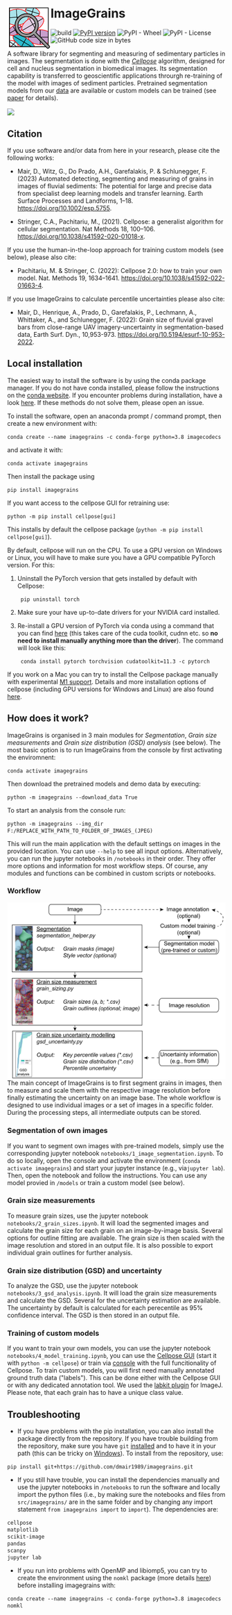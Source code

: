 # ImageGrains  <img src="https://github.com/dmair1989/ImageGrains/blob/main/illustrations/logo_2.png?raw=true" width="100" title="logo" alt="logo" align="left">
![build](https://github.com/dmair1989/imagegrains/actions/workflows/ci.yml/badge.svg)
[![PyPI version](https://badge.fury.io/py/imagegrains.svg)](https://badge.fury.io/py/imagegrains)
![PyPI - Wheel](https://img.shields.io/pypi/wheel/imagegrains)
![PyPI - License](https://img.shields.io/pypi/l/imagegrains?color=green)
![GitHub code size in bytes](https://img.shields.io/github/languages/code-size/dmair1989/imagegrains)

A software library for segmenting and measuring of sedimentary particles in images. The segmentation is done with the [*Cellpose*](https://github.com/mouseland/cellpose) algorithm, designed for cell and nucleus segmentation in biomedical images. Its segmentation capability is transferred to geoscientific applications throurgh re-training of the model with images of sediment particles. Pretrained segmentation models from our [data](https://doi.org/10.5281/zenodo.8005771) are available or custom models can be trained (see [paper](https://doi.org/10.31223/X51H31) for details).

<img src="https://github.com/dmair1989/ImageGrains/blob/main/illustrations/example.png?raw=true" align="center">

## Citation  

If you use software and/or data from here in your research, please cite the following works:  

- Mair, D., Witz, G., Do Prado, A.H., Garefalakis, P. & Schlunegger, F. (2023) Automated detecting, segmenting and measuring of grains in images of fluvial sediments: The potential for large and precise data from specialist deep learning models and transfer learning. Earth Surface Processes and Landforms, 1–18. <https://doi.org/10.1002/esp.5755>.

- Stringer, C.A., Pachitariu, M., (2021). Cellpose: a generalist algorithm for cellular segmentation. Nat Methods 18, 100–106. <https://doi.org/10.1038/s41592-020-01018-x>.

If you use the human-in-the-loop approach for training custom models (see below), please also cite:  

- Pachitariu, M. & Stringer, C. (2022): Cellpose 2.0: how to train your own model. Nat. Methods 19, 1634–1641. <https://doi.org/10.1038/s41592-022-01663-4>.

If you use ImageGrains to calculate percentile uncertainties please also cite:

- Mair, D., Henrique, A., Prado, D., Garefalakis, P., Lechmann, A., Whittaker, A., and Schlunegger, F. (2022): Grain size of fluvial gravel bars from close-range UAV imagery-uncertainty in segmentation-based data, Earth Surf. Dyn., 10,953-973. <https://doi.org/10.5194/esurf-10-953-2022>.

## Local installation  

The easiest way to install the software is by using the conda package manager. If you do not have conda installed, please follow the instructions on the [conda website](https://docs.conda.io/en/latest/miniconda.html). If you encounter problems during installation, have a look [here](https://github.com/dmair1989/imagegrains/blob/main/Readme.md#troubleshooting). If these methods do not solve them, please open an issue.  

To install the software, open an anaconda prompt / command prompt, then create a new environment with:

```text
conda create --name imagegrains -c conda-forge python=3.8 imagecodecs 
```

and activate it with:

```text
conda activate imagegrains
```

Then install the package using

```text
pip install imagegrains
```

If you want access to the cellpose GUI for retraining use:

```text
python -m pip install cellpose[gui]
```

This installs by default the cellpose package (```python -m pip install cellpose[gui]```).  
  
By default, cellpose will run on the CPU. To use a GPU version on Windows or Linux, you will have to make sure you have a GPU compatible PyTorch version. For this:

1. Uninstall the PyTorch version that gets installed by default with Cellpose:

        pip uninstall torch

2. Make sure your have up-to-date drivers for your NVIDIA card installed.

3. Re-install a GPU version of PyTorch via conda using a command that you can find [here](https://pytorch.org/get-started/locally/) (this takes care of the cuda toolkit, cudnn etc. so **no need to install manually anything more than the driver**). The command will look like this:

        conda install pytorch torchvision cudatoolkit=11.3 -c pytorch

If you work on a Mac you can try to install the Cellpose package manually with experimental [M1 support](https://cellpose.readthedocs.io/en/latest/installation.html#m1-mac-installation).
Details and more installation options of cellpose (including GPU versions for Windows and Linux) are also found [here](https://github.com/mouseland/cellpose#installation).

## How does it work?

ImageGrains is organised in 3 main modules for *Segmentation*, *Grain size measurements* and *Grain size distribution (GSD) analysis* (see below). The most basic option is to run ImageGrains from the console by first activating the enviromnent:
```text
conda activate imagegrains
```
Then download the pretrained models and demo data by executing:

```text
python -m imagegrains --download_data True
```

To start an analysis from the console run:

```text
python -m imagegrains --img_dir F:/REPLACE_WITH_PATH_TO_FOLDER_OF_IMAGES_(JPEG)
```
This will run the main application with the default settings on images in the provided location. You can use ```--help``` to see all input options. Alternatively, you can run the jupyter notebooks in ```/notebooks``` in their order. They offer more options and information for most workflow steps. Of course, any modules and functions can be combined in custom scripts or notebooks.

### Workflow  

<img src="https://github.com/dmair1989/ImageGrains/blob/main/illustrations/workflow.png?raw=true" width="550" title="wf" alt="wf" align="center">  
The main concept of ImageGrains is to first segment grains in images, then to measure and scale them with the respective image resolution before finally estimating the uncertainty on an image base. The whole workflow is designed to use individual images or a set of images in a specific folder. During the processing steps, all intermediate outputs can be stored.

### Segmentation of own images

If you want to segment own images with pre-trained models, simply use the corresponding jupyter notebook ```notebooks/1_image_segmentation.ipynb```. To do so locally, open the console and activate the environment (```conda activate imagegrains```) and start your jupyter instance (e.g., via```jupyter lab```). Then, open the notebook and follow the instructions. You can use any model provied in ```/models``` or train a custom model (see below).

### Grain size measurements

To measure grain sizes, use the jupyter notebook ```notebooks/2_grain_sizes.ipynb```. It will load the segmented images and calculate the grain size for each grain on an image-by-image basis. Several options for outline fitting are available. The grain size is then scaled with the image resolution and stored in an output file. It is also possible to export individual grain outlines for further analysis.

### Grain size distribution (GSD) and uncertainty

To analyze the GSD, use the jupyter notebook ```notebooks/3_gsd_analysis.ipynb```. It will load the grain size measurements and calculate the GSD. Several for the uncertainty estimation are available. The uncertainty by default is calculated for each perecentile as 95% confidence interval. The GSD is then stored in an output file.

### Training of custom models

If you want to train your own models, you can use the jupyter notebook ```notebooks/4_model_training.ipynb```, you can use the [Cellpose GUI](https://www.cellpose.org/) (start it with ```python -m cellpose```) or train via [console](https://cellpose.readthedocs.io/en/latest/train.html) with the full funcitionality of Cellpose. To train custom models, you will first need manually annotated ground truth data ("labels"). This can be done either with the Cellpose GUI or with any dedicated annotation tool. We used the [labkit plugin](https://imagej.net/Labkit) for ImageJ. Please note, that each grain has to have a unique class value.


## Troubleshooting  
  
- If you have problems with the pip installation, you can also install the package directly from the repository. If you have trouble building from the repository, make sure you have ```git``` [installed](https://github.com/git-guides/install-git) and to have it in your path (this can be tricky on [Windows](https://stackoverflow.com/questions/26620312/installing-git-in-path-with-github-client-for-windows)). To install from the repository, use:

```text
pip install git+https://github.com/dmair1989/imagegrains.git
```  
   

- If you still have trouble, you can install the dependencies manually and use the jupyter notebooks in ```/notebooks``` to run the software and locally import the python files (i.e., by making sure the notebooks and files from ```src/imagegrains/``` are in the same folder and by changing any import statement ```from imagegrains import``` to ```import```). The dependencies are:

```text
cellpose
matplotlib
scikit-image
pandas
scanpy
jupyter lab
```

- If you run into problems with  OpenMP and libiomp5, you can try to create the environment using the ```nomkl``` package (more details [here](https://stackoverflow.com/questions/53014306/error-15-initializing-libiomp5-dylib-but-found-libiomp5-dylib-already-initial)) before installing imagegrains with:

```text
conda create --name imagegrains -c conda-forge python=3.8 imagecodecs nomkl 
```
